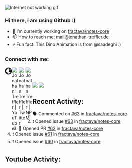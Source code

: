![Internet not working gif](https://github.com/saadeghi/saadeghi/raw/master/dino.gif)

### Hi there, i am using Github :)

- 🔭 I’m currently working on [fractava/notes-core](https://github.com/fractava/notes-core)
- 📫 How to reach me: mail@jonathan-treffler.de
- ⚡ Fun fact: This Dino Animation is from @saadeghi :)

### Connect with me:

[<img align="left" alt="jonathan-treffler.de" width="22px" src="https://raw.githubusercontent.com/iconic/open-iconic/master/svg/globe.svg" />](https://jonathan-treffler.de)
[<img align="left" alt="Jonathan Treffler | YouTube" width="22px" src="https://cdn.jsdelivr.net/npm/simple-icons@v3/icons/youtube.svg" />](https://www.youtube.com/channel/UCeNkM_i1i9_Ver9njtxLAqw)
[<img align="left" alt="Jonathan Treffler | Twitter" width="22px" src="https://cdn.jsdelivr.net/npm/simple-icons@v3/icons/twitter.svg" />](https://twitter.com/TessyPowder)
[<img align="left" alt="Jonathan Treffler | NPM" width="22px" src="https://cdn.jsdelivr.net/npm/simple-icons@v3/icons/npm.svg" />](https://www.npmjs.com/~jonathan_treffler)

<br>
<br>

![](https://github-readme-stats.vercel.app/api/top-langs/?username=TessyPowder)
![](https://github-readme-stats.vercel.app/api?username=TessyPowder&show_icons=true&include_all_commits=true&hide_title=true)

## Recent Activity:
<!--START_SECTION:activity-->
1. 🗣 Commented on [#63](https://github.com//fractava/notes-core/issues/63) in [fractava/notes-core](https://github.com//fractava/notes-core)
2. ❗️ Opened issue [#63](https://github.com//fractava/notes-core/issues/63) in [fractava/notes-core](https://github.com//fractava/notes-core)
3. 💪 Opened PR [#62](https://github.com//fractava/notes-core/pull/62) in [fractava/notes-core](https://github.com//fractava/notes-core)
4. ❗️ Opened issue [#61](https://github.com//fractava/notes-core/issues/61) in [fractava/notes-core](https://github.com//fractava/notes-core)
5. ❗️ Opened issue [#60](https://github.com//fractava/notes-core/issues/60) in [fractava/notes-core](https://github.com//fractava/notes-core)
<!--END_SECTION:activity-->

## Youtube Activity:
<!-- YOUTUBE:START -->
